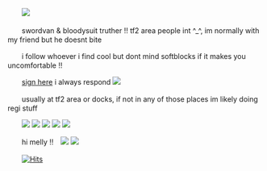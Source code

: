 　　![](https://files.catbox.moe/f5cn4v.png)
  
　　swordvan & bloodysuit truther !! tf2 area people int ^_^, im normally with my friend but he doesnt bite 

　　i follow whoever i find cool but dont mind softblocks if it makes you uncomfortable !!
  
　　[sign here](https://retrospring.net/@coffeencola) i always respond ![](https://files.catbox.moe/2p4iy1.gif)

　　usually at tf2 area or docks, if not in any of those places im likely doing regi stuff

　　![](https://files.catbox.moe/y2g22p.gif) ![](https://files.catbox.moe/iybrbt.gif) ![](https://files.catbox.moe/tdybon.png) ![](https://files.catbox.moe/ow7zxr.gif) ![](https://files.catbox.moe/3kdfnb.gif)
  
　　hi melly !!　![](https://files.catbox.moe/9pkr0n.gif) ![](https://files.catbox.moe/2j162b.gif)

　　[![Hits](https://hits.seeyoufarm.com/api/count/incr/badge.svg?url=https%3A%2F%2Fgithub.com%2Fgjbae1212%2Fhit-counter&count_bg=%23000000&title_bg=%2332523D&icon=&icon_color=%23E7E7E7&title=views&edge_flat=false)](https://hits.seeyoufarm.com)
















